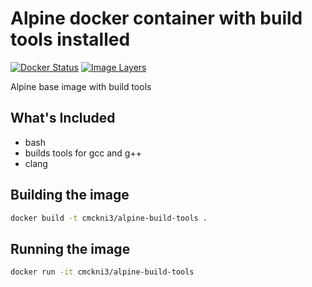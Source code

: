 # Alpine docker container with build tools installed

[![Docker Status](https://img.shields.io/badge/docker-ready-blue.svg)](https://registry.hub.docker.com/u/cmckni3/alpine-build-tools)
[![Image Layers](https://badge.imagelayers.io/cmckni3/alpine-build-tools.svg)](https://imagelayers.io/?images=cmckni3/alpine-build-tools:latest 'Get your own badge on imagelayers.io')

Alpine base image with build tools

## What's Included

* bash
* builds tools for gcc and g++
* clang

## Building the image

```sh
docker build -t cmckni3/alpine-build-tools .
```

## Running the image

```sh
docker run -it cmckni3/alpine-build-tools
```

